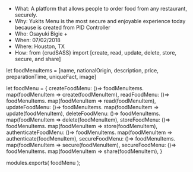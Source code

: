 - What:  A platform that allows people to order food from any restaurant, securely.
- Why:  Yukits Menu is the most secure and enjoyable experience today because is created from PID Controller
- Who: Osayuki Bigie +
- When: 07/02/2018
- Where: Houston, TX
- How:
from {crudSASS} import [create, read, update, delete, store, secure, and share]

let foodMenuItems = [name, nationalOrigin, description, price, preparationTime, uniqueFact, image]

let foodMenu = {
createFoodMenu: ()=> foodMenuItems. map(foodMenuItem => create(foodMenuItem),
readFoodMenu: ()=> foodMenuItems. map(foodMenuItem => read(foodMenuItem),
updateFoodMenu: ()=> foodMenuItems. map(foodMenuItem => update(foodMenuItem),
deleteFoodMenu: ()=> foodMenuItems. map(foodMenuItem => delete(foodMenuItem),
storeFoodMenu: ()=> foodMenuItems. map(foodMenuItem => store(foodMenuItem),
authenticateFoodMenu: ()=> foodMenuItems. map(foodMenuItem => authenticate(foodMenuItem),
secureFoodMenu: ()=> foodMenuItems. map(foodMenuItem => secure(foodMenuItem),
secureFoodMenu: ()=> foodMenuItems. map(foodMenuItem => share(foodMenuItem),    }

modules.exports( foodMenu );
